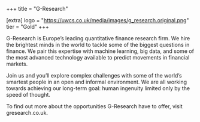 +++
title = "G-Research"

[extra]
logo = "https://uwcs.co.uk/media/images/g_research.original.png"
tier = "Gold"
+++

G-Research is Europe’s leading quantitative finance research firm. We hire the brightest minds in the world to tackle some of the biggest questions in finance. We pair this expertise with machine learning, big data, and some of the most advanced technology available to predict movements in financial markets.

Join us and you’ll explore complex challenges with some of the world’s smartest people in an open and informal environment. We are all working towards achieving our long-term goal: human ingenuity limited only by the speed of thought.

To find out more about the opportunities G-Research have to offer, visit gresearch.co.uk.